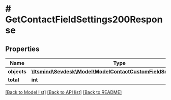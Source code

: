 # # GetContactFieldSettings200Response

## Properties

Name | Type | Description | Notes
------------ | ------------- | ------------- | -------------
**objects** | [**\Itsmind\Sevdesk\Model\ModelContactCustomFieldSettingResponse[]**](ModelContactCustomFieldSettingResponse.md) |  |
**total** | **int** |  | [optional]

[[Back to Model list]](../../README.md#models) [[Back to API list]](../../README.md#endpoints) [[Back to README]](../../README.md)
